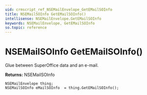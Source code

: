 ```yaml
---
uid: crmscript_ref_NSEMailEnvelope_GetEMailSOInfo
title: NSEMailSOInfo GetEMailSOInfo()
intellisense: NSEMailEnvelope.GetEMailSOInfo
keywords: NSEMailEnvelope, GetEMailSOInfo
so.topic: reference
---
```


# NSEMailSOInfo GetEMailSOInfo()

Glue between SuperOffice data and an e-mail.

**Returns:** NSEMailSOInfo

```crmscript
NSEMailEnvelope thing;
NSEMailSOInfo eMailSOInfo  = thing.GetEMailSOInfo();
```

